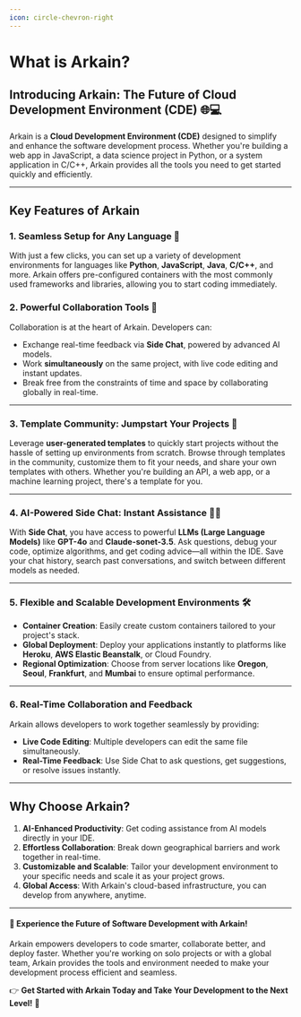 ```yaml
---
icon: circle-chevron-right
---
```


# What is Arkain?

## Introducing Arkain: The Future of **Cloud Development Environment (CDE)** 🌐💻

Arkain is a **Cloud Development Environment (CDE)** designed to simplify and enhance the software development process. Whether you're building a web app in JavaScript, a data science project in Python, or a system application in C/C++, Arkain provides all the tools you need to get started quickly and efficiently.

***

## **Key Features of Arkain**

### 1. **Seamless Setup for Any Language 🚀**

With just a few clicks, you can set up a variety of development environments for languages like **Python**, **JavaScript**, **Java**, **C/C++**, and more. Arkain offers pre-configured containers with the most commonly used frameworks and libraries, allowing you to start coding immediately.

### 2. **Powerful Collaboration Tools 🤝**

Collaboration is at the heart of Arkain. Developers can:

* Exchange real-time feedback via **Side Chat**, powered by advanced AI models.
* Work **simultaneously** on the same project, with live code editing and instant updates.
* Break free from the constraints of time and space by collaborating globally in real-time.

***

### 3. **Template Community: Jumpstart Your Projects 🌟**

Leverage **user-generated templates** to quickly start projects without the hassle of setting up environments from scratch. Browse through templates in the community, customize them to fit your needs, and share your own templates with others. Whether you're building an API, a web app, or a machine learning project, there's a template for you.

***

### 4. **AI-Powered Side Chat: Instant Assistance 💬🤖**

With **Side Chat**, you have access to powerful **LLMs (Large Language Models)** like **GPT-4o** and **Claude-sonet-3.5**. Ask questions, debug your code, optimize algorithms, and get coding advice—all within the IDE. Save your chat history, search past conversations, and switch between different models as needed.

***

### 5. **Flexible and Scalable Development Environments 🛠️**

* **Container Creation**: Easily create custom containers tailored to your project's stack.
* **Global Deployment**: Deploy your applications instantly to platforms like **Heroku**, **AWS Elastic Beanstalk**, or Cloud Foundry.
* **Regional Optimization**: Choose from server locations like **Oregon**, **Seoul**, **Frankfurt**, and **Mumbai** to ensure optimal performance.

***

### 6. **Real-Time Collaboration and Feedback**

Arkain allows developers to work together seamlessly by providing:

* **Live Code Editing**: Multiple developers can edit the same file simultaneously.
* **Real-Time Feedback**: Use Side Chat to ask questions, get suggestions, or resolve issues instantly.

***

## **Why Choose Arkain?**

1. **AI-Enhanced Productivity**: Get coding assistance from AI models directly in your IDE.
2. **Effortless Collaboration**: Break down geographical barriers and work together in real-time.
3. **Customizable and Scalable**: Tailor your development environment to your specific needs and scale it as your project grows.
4. **Global Access**: With Arkain's cloud-based infrastructure, you can develop from anywhere, anytime.

***

#### 🌟 **Experience the Future of Software Development with Arkain!**

Arkain empowers developers to code smarter, collaborate better, and deploy faster. Whether you're working on solo projects or with a global team, Arkain provides the tools and environment needed to make your development process efficient and seamless.

👉 **Get Started with Arkain Today and Take Your Development to the Next Level!** 🚀

